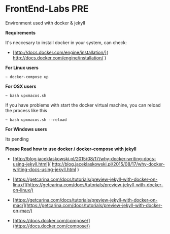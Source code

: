 # FrontEnd-Labs PRE

Environment used with docker & jekyll

**Requirements**

It's neccesary to install docker in your system, can check:

- [http://docs.docker.com/engine/installation/]( http://docs.docker.com/engine/installation/ )



**For Linux users**

    ~ docker-compose up

**For OSX users**

    ~ bash upxmacos.sh

If you have problems with start the docker virtual machine, you can reload the process like this

    ~ bash upxmacos.sh --reload

**For Windows users**

Its pending


**Please Read how to use docker / docker-compose with jekyll**

- [http://blog.jaceklaskowski.pl/2015/08/17/why-docker-writing-docs-using-jekyll.html]( http://blog.jaceklaskowski.pl/2015/08/17/why-docker-writing-docs-using-jekyll.html )
- [https://getcarina.com/docs/tutorials/preview-jekyll-with-docker-on-linux/](https://getcarina.com/docs/tutorials/preview-jekyll-with-docker-on-linux/)
- [https://getcarina.com/docs/tutorials/preview-jekyll-with-docker-on-mac/](https://getcarina.com/docs/tutorials/preview-jekyll-with-docker-on-mac/)

- [https://docs.docker.com/compose/](https://docs.docker.com/compose/)
